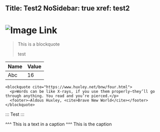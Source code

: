 Title: Test2
NoSidebar: true
xref: test2
---

# ![Image Link](~/img/logo.png)

> This is a blockquote
> 
> test

Name | Value
-----| -----
Abc  | 16

```raw
<blockquote cite="https://www.huxley.net/bnw/four.html">
  <p>Words can be like X-rays, if you use them properly—they’ll go through anything. You read and you’re pierced.</p>
  <footer>—Aldous Huxley, <cite>Brave New World</cite></footer>
</blockquote>

```

<?# Callout Type="warning" Title="😏 Title" ?>
<?* content blablablabla ?>
<?#/ Callout ?>

:::
Test
:::

^^^
This is a text in a caption
^^^ This is the caption